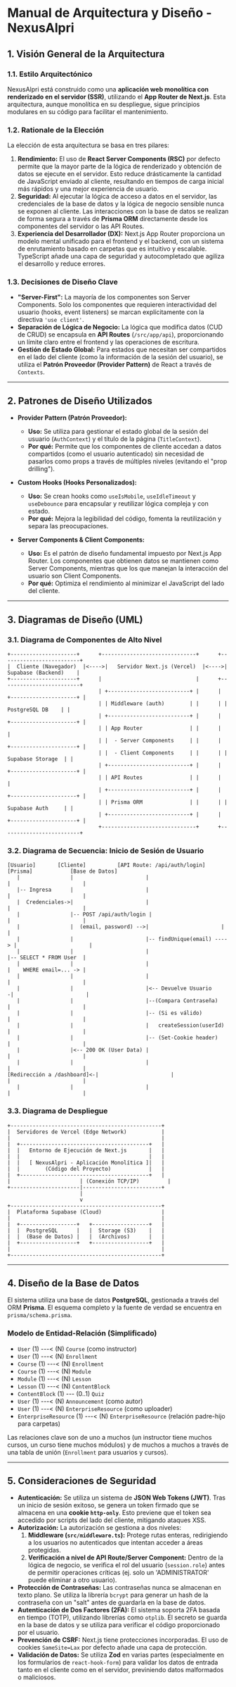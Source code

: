 # Manual de Arquitectura y Diseño - NexusAlpri

## 1. Visión General de la Arquitectura

### 1.1. Estilo Arquitectónico
NexusAlpri está construido como una **aplicación web monolítica con renderizado en el servidor (SSR)**, utilizando el **App Router de Next.js**. Esta arquitectura, aunque monolítica en su despliegue, sigue principios modulares en su código para facilitar el mantenimiento.

### 1.2. Rationale de la Elección
La elección de esta arquitectura se basa en tres pilares:

1.  **Rendimiento:** El uso de **React Server Components (RSC)** por defecto permite que la mayor parte de la lógica de renderizado y obtención de datos se ejecute en el servidor. Esto reduce drásticamente la cantidad de JavaScript enviado al cliente, resultando en tiempos de carga inicial más rápidos y una mejor experiencia de usuario.
2.  **Seguridad:** Al ejecutar la lógica de acceso a datos en el servidor, las credenciales de la base de datos y la lógica de negocio sensible nunca se exponen al cliente. Las interacciones con la base de datos se realizan de forma segura a través de **Prisma ORM** directamente desde los componentes del servidor o las API Routes.
3.  **Experiencia del Desarrollador (DX):** Next.js App Router proporciona un modelo mental unificado para el frontend y el backend, con un sistema de enrutamiento basado en carpetas que es intuitivo y escalable. TypeScript añade una capa de seguridad y autocompletado que agiliza el desarrollo y reduce errores.

### 1.3. Decisiones de Diseño Clave
*   **"Server-First":** La mayoría de los componentes son Server Components. Solo los componentes que requieren interactividad del usuario (hooks, event listeners) se marcan explícitamente con la directiva `'use client'`.
*   **Separación de Lógica de Negocio:** La lógica que modifica datos (CUD de CRUD) se encapsula en **API Routes** (`/src/app/api`), proporcionando un límite claro entre el frontend y las operaciones de escritura.
*   **Gestión de Estado Global:** Para estados que necesitan ser compartidos en el lado del cliente (como la información de la sesión del usuario), se utiliza el **Patrón Proveedor (Provider Pattern)** de React a través de `Contexts`.

---

## 2. Patrones de Diseño Utilizados

*   **Provider Pattern (Patrón Proveedor):**
    *   **Uso:** Se utiliza para gestionar el estado global de la sesión del usuario (`AuthContext`) y el título de la página (`TitleContext`).
    *   **Por qué:** Permite que los componentes de cliente accedan a datos compartidos (como el usuario autenticado) sin necesidad de pasarlos como props a través de múltiples niveles (evitando el "prop drilling").

*   **Custom Hooks (Hooks Personalizados):**
    *   **Uso:** Se crean hooks como `useIsMobile`, `useIdleTimeout` y `useDebounce` para encapsular y reutilizar lógica compleja y con estado.
    *   **Por qué:** Mejora la legibilidad del código, fomenta la reutilización y separa las preocupaciones.

*   **Server Components & Client Components:**
    *   **Uso:** Es el patrón de diseño fundamental impuesto por Next.js App Router. Los componentes que obtienen datos se mantienen como Server Components, mientras que los que manejan la interacción del usuario son Client Components.
    *   **Por qué:** Optimiza el rendimiento al minimizar el JavaScript del lado del cliente.

---

## 3. Diagramas de Diseño (UML)

### 3.1. Diagrama de Componentes de Alto Nivel

```
+---------------------+      +------------------------------+      +-------------------------+
|  Cliente (Navegador)  |<---->|   Servidor Next.js (Vercel)  |<---->|   Supabase (Backend)    |
+---------------------+      |                              |      +-------------------------+
                             | +--------------------------+ |      | +---------------------+ |
                             | | Middleware (auth)        | |      | |    PostgreSQL DB    | |
                             | +--------------------------+ |      | +---------------------+ |
                             | | App Router               | |      |                         |
                             | |  - Server Components     | |      | +---------------------+ |
                             | |  - Client Components     | |      | |   Supabase Storage  | |
                             | +--------------------------+ |      | +---------------------+ |
                             | | API Routes               | |      |                         |
                             | +--------------------------+ |      | +---------------------+ |
                             | | Prisma ORM               | |      | |   Supabase Auth     | |
                             | +--------------------------+ |      | +---------------------+ |
                             +------------------------------+      +-------------------------+
```

### 3.2. Diagrama de Secuencia: Inicio de Sesión de Usuario

```
[Usuario]       [Cliente]          [API Route: /api/auth/login]       [Prisma]            [Base de Datos]
   |                |                       |                           |                       |
   |-- Ingresa      |                       |                           |                       |
   |  Credenciales->|                       |                           |                       |
   |                |-- POST /api/auth/login |                           |                       |
   |                |  (email, password) -->|                       |                           |
   |                |                       |-- findUnique(email) ----> |                       |
   |                |                       |                           |-- SELECT * FROM User  |
   |                |                       |                           |    WHERE email=... -> |
   |                |                       |                           |                       |
   |                |                       |<-- Devuelve Usuario      -|                       |
   |                |                       |--(Compara Contraseña)     |                       |
   |                |                       |-- (Si es válido)          |                       |
   |                |                       |   createSession(userId)   |                       |
   |                |                       |-- (Set-Cookie header)     |                       |
   |                |<-- 200 OK (User Data) |                           |                       |
   |                |                       |                           |                       |
[Redirección a /dashboard]<-|                       |                           |                       |
   |                |                       |                           |                       |
```

### 3.3. Diagrama de Despliegue

```
+------------------------------------------------+
|  Servidores de Vercel (Edge Network)           |
|                                                |
|  +-----------------------------------------+   |
|  |   Entorno de Ejecución de Next.js       |   |
|  |                                         |   |
|  |   [ NexusAlpri - Aplicación Monolítica ]|   |
|  |        (Código del Proyecto)            |   |
|  +-----------------------------------------+   |
|                      | (Conexión TCP/IP)         |
+----------------------|-------------------------+
                       |
                       v
+------------------------------------------------+
|  Plataforma Supabase (Cloud)                   |
|                                                |
|  +------------------+   +------------------+   |
|  |  PostgreSQL      |   |  Storage (S3)    |   |
|  |  (Base de Datos) |   |  (Archivos)      |   |
|  +------------------+   +------------------+   |
|                                                |
+------------------------------------------------+
```

---

## 4. Diseño de la Base de Datos

El sistema utiliza una base de datos **PostgreSQL**, gestionada a través del ORM **Prisma**. El esquema completo y la fuente de verdad se encuentra en `prisma/schema.prisma`.

### Modelo de Entidad-Relación (Simplificado)

*   `User` (1) ---< (N) `Course` (como instructor)
*   `User` (1) ---< (N) `Enrollment`
*   `Course` (1) ---< (N) `Enrollment`
*   `Course` (1) ---< (N) `Module`
*   `Module` (1) ---< (N) `Lesson`
*   `Lesson` (1) ---< (N) `ContentBlock`
*   `ContentBlock` (1) --- (0..1) `Quiz`
*   `User` (1) ---< (N) `Announcement` (como autor)
*   `User` (1) ---< (N) `EnterpriseResource` (como uploader)
*   `EnterpriseResource` (1) ---< (N) `EnterpriseResource` (relación padre-hijo para carpetas)

Las relaciones clave son de uno a muchos (un instructor tiene muchos cursos, un curso tiene muchos módulos) y de muchos a muchos a través de una tabla de unión (`Enrollment` para usuarios y cursos).

---

## 5. Consideraciones de Seguridad

*   **Autenticación:** Se utiliza un sistema de **JSON Web Tokens (JWT)**. Tras un inicio de sesión exitoso, se genera un token firmado que se almacena en una **cookie `http-only`**. Esto previene que el token sea accedido por scripts del lado del cliente, mitigando ataques XSS.
*   **Autorización:** La autorización se gestiona a dos niveles:
    1.  **Middleware (`src/middleware.ts`):** Protege rutas enteras, redirigiendo a los usuarios no autenticados que intentan acceder a áreas protegidas.
    2.  **Verificación a nivel de API Route/Server Component:** Dentro de la lógica de negocio, se verifica el rol del usuario (`session.role`) antes de permitir operaciones críticas (ej. solo un 'ADMINISTRATOR' puede eliminar a otro usuario).
*   **Protección de Contraseñas:** Las contraseñas nunca se almacenan en texto plano. Se utiliza la librería `bcrypt` para generar un hash de la contraseña con un "salt" antes de guardarla en la base de datos.
*   **Autenticación de Dos Factores (2FA):** El sistema soporta 2FA basada en tiempo (TOTP), utilizando librerías como `otplib`. El secreto se guarda en la base de datos y se utiliza para verificar el código proporcionado por el usuario.
*   **Prevención de CSRF:** Next.js tiene protecciones incorporadas. El uso de cookies `SameSite=Lax` por defecto añade una capa de protección.
*   **Validación de Datos:** Se utiliza **Zod** en varias partes (especialmente en los formularios de `react-hook-form`) para validar los datos de entrada tanto en el cliente como en el servidor, previniendo datos malformados o maliciosos.

